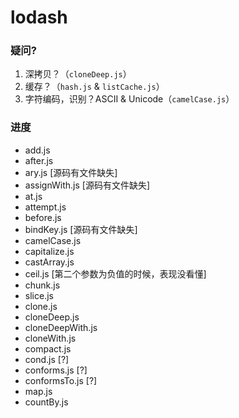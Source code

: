 # lodash

### 疑问?
1. 深拷贝？（`cloneDeep.js`）
2. 缓存？（`hash.js` & `listCache.js`）
3. 字符编码，识别？ASCII & Unicode（`camelCase.js`）

### 进度

* add.js
* after.js
* ary.js [源码有文件缺失]
* assignWith.js [源码有文件缺失]
* at.js
* attempt.js
* before.js
* bindKey.js [源码有文件缺失]
* camelCase.js
* capitalize.js
* castArray.js
* ceil.js [第二个参数为负值的时候，表现没看懂]
* chunk.js
* slice.js
* clone.js
* cloneDeep.js
* cloneDeepWith.js
* cloneWith.js
* compact.js
* cond.js [?]
* conforms.js [?]
* conformsTo.js [?]
* map.js
* countBy.js


